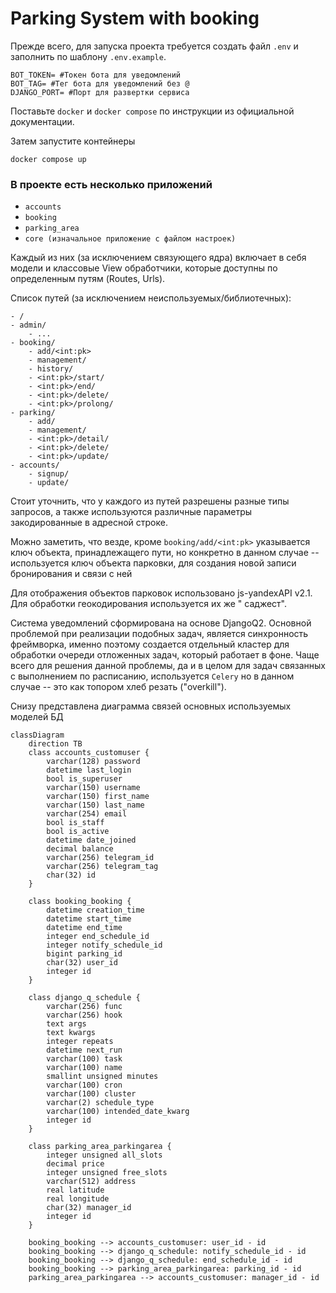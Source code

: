 # Parking System with booking

Прежде всего, для запуска проекта требуется создать файл `.env` и заполнить по шаблону `.env.example`.

```
BOT_TOKEN= #Токен бота для уведомлений
BOT_TAG= #Тег бота для уведомлений без @
DJANGO_PORT= #Порт для развертки сервиса
```

Поставьте `docker` и `docker compose` по инструкции из официальной документации.

Затем запустите контейнеры

```shell
docker compose up
```

### В проекте есть несколько приложений

- `accounts`
- `booking`
- `parking_area`
- `core (изначальное приложение с файлом настроек)`

Каждый из них (за исключением связующего ядра) включает в себя модели и классовые View обработчики, которые доступны по
определенным путям (Routes, Urls).

Список путей (за исключением неиспользуемых/библиотечных):

```
- /
- admin/
    - ...
- booking/
    - add/<int:pk>
    - management/
    - history/
    - <int:pk>/start/
    - <int:pk>/end/
    - <int:pk>/delete/
    - <int:pk>/prolong/
- parking/
    - add/
    - management/
    - <int:pk>/detail/
    - <int:pk>/delete/
    - <int:pk>/update/
- accounts/
    - signup/
    - update/
```
Стоит уточнить, что у каждого из путей разрешены разные типы запросов, а также используются различные параметры
закодированные в адресной строке.

Можно заметить, что везде, кроме `booking/add/<int:pk>` указывается ключ объекта, принадлежащего пути, но конкретно в
данном случае -- используется ключ объекта парковки, для создания новой записи бронирования и связи с ней

Для отображения объектов парковок использовано js-yandexAPI v2.1. Для обработки геокодирования используется их же "
саджест".

Система уведомлений сформирована на основе DjangoQ2.
Основной проблемой при реализации подобных задач, является синхронность фреймворка, именно поэтому создается отдельный
кластер для обработки очереди отложенных задач, который работает в фоне.
Чаще всего для решения данной проблемы, да и в целом для задач связанных с выполнением по расписанию,
используется `Celery` но в данном случае -- это как топором хлеб резать ("overkill").

Снизу представлена диаграмма связей основных используемых моделей БД

```mermaid
classDiagram
    direction TB
    class accounts_customuser {
        varchar(128) password
        datetime last_login
        bool is_superuser
        varchar(150) username
        varchar(150) first_name
        varchar(150) last_name
        varchar(254) email
        bool is_staff
        bool is_active
        datetime date_joined
        decimal balance
        varchar(256) telegram_id
        varchar(256) telegram_tag
        char(32) id
    }

    class booking_booking {
        datetime creation_time
        datetime start_time
        datetime end_time
        integer end_schedule_id
        integer notify_schedule_id
        bigint parking_id
        char(32) user_id
        integer id
    }

    class django_q_schedule {
        varchar(256) func
        varchar(256) hook
        text args
        text kwargs
        integer repeats
        datetime next_run
        varchar(100) task
        varchar(100) name
        smallint unsigned minutes
        varchar(100) cron
        varchar(100) cluster
        varchar(2) schedule_type
        varchar(100) intended_date_kwarg
        integer id
    }

    class parking_area_parkingarea {
        integer unsigned all_slots
        decimal price
        integer unsigned free_slots
        varchar(512) address
        real latitude
        real longitude
        char(32) manager_id
        integer id
    }

    booking_booking --> accounts_customuser: user_id - id
    booking_booking --> django_q_schedule: notify_schedule_id - id
    booking_booking --> django_q_schedule: end_schedule_id - id
    booking_booking --> parking_area_parkingarea: parking_id - id
    parking_area_parkingarea --> accounts_customuser: manager_id - id
```